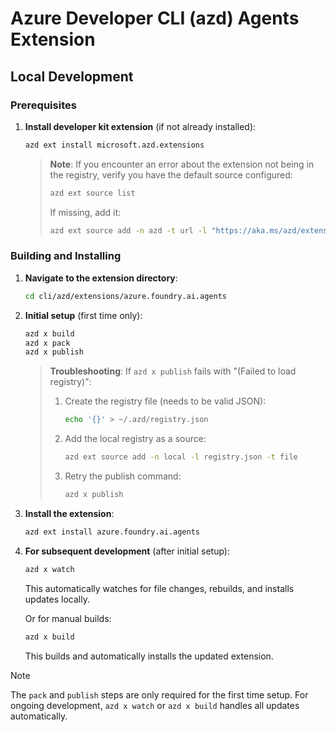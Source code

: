 # Azure Developer CLI (azd) Agents Extension

## Local Development

### Prerequisites

1. **Install developer kit extension** (if not already installed):
   ```bash
   azd ext install microsoft.azd.extensions
   ```

   > **Note**: If you encounter an error about the extension not being in the registry, verify you have the default source configured:
   > ```bash
   > azd ext source list
   > ```
   > If missing, add it:
   > ```bash
   > azd ext source add -n azd -t url -l "https://aka.ms/azd/extensions/registry"
   > ```

### Building and Installing

1. **Navigate to the extension directory**:
   ```bash
   cd cli/azd/extensions/azure.foundry.ai.agents
   ```

2. **Initial setup** (first time only):
   ```bash
   azd x build
   azd x pack
   azd x publish
   ```

   > **Troubleshooting**: If `azd x publish` fails with "(Failed to load registry)":
   > 1. Create the registry file (needs to be valid JSON):
   >    ```bash
   >    echo '{}' > ~/.azd/registry.json
   >    ```
   > 2. Add the local registry as a source:
   >    ```bash
   >    azd ext source add -n local -l registry.json -t file
   >    ```
   > 3. Retry the publish command:
   >    ```bash
   >    azd x publish
   >    ```

3. **Install the extension**:
   ```bash
   azd ext install azure.foundry.ai.agents
   ```

4. **For subsequent development** (after initial setup):
   ```bash
   azd x watch
   ```
   This automatically watches for file changes, rebuilds, and installs updates locally.

   Or for manual builds:
   ```bash
   azd x build
   ```
   This builds and automatically installs the updated extension.

> [!NOTE]
> The `pack` and `publish` steps are only required for the first time setup. For ongoing development, `azd x watch` or `azd x build` handles all updates automatically.
